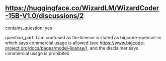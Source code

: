 ## https://huggingface.co/WizardLM/WizardCoder-15B-V1.0/discussions/2

contains_question: yes

question_part: I am confused as the license is stated as bigcode-openrail-m which says commercial usage is allowed (see https://www.bigcode-project.org/docs/pages/model-license/), and the disclaimer says commercial usage is prohibited